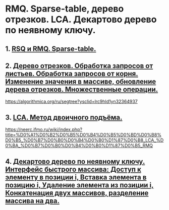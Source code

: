 # RMQ. Sparse-table, дерево отрезков. LCA. Декартово дерево по неявному ключу.
## 1. [RSQ и RMQ. Sparse-table.](https://neerc.ifmo.ru/wiki/index.php?title=%D0%A0%D0%B5%D1%88%D0%B5%D0%BD%D0%B8%D0%B5_RMQ_%D1%81_%D0%BF%D0%BE%D0%BC%D0%BE%D1%89%D1%8C%D1%8E_%D1%80%D0%B0%D0%B7%D1%80%D0%B5%D0%B6%D0%B5%D0%BD%D0%BD%D0%BE%D0%B9_%D1%82%D0%B0%D0%B1%D0%BB%D0%B8%D1%86%D1%8B)  
## 2. [Дерево отрезков. Обработка запросов от листьев. Обработка запросов от корня. Изменение значения в массиве, обновление дерева отрезков. Множественные операции.](https://e-maxx.ru/algo/segment_tree)
https://algorithmica.org/ru/segtree?ysclid=lrc9hld1yn32364937
## 3. [LCA. Метод двоичного подъёма.](https://neerc.ifmo.ru/wiki/index.php?title=%D0%9C%D0%B5%D1%82%D0%BE%D0%B4_%D0%B4%D0%B2%D0%BE%D0%B8%D1%87%D0%BD%D0%BE%D0%B3%D0%BE_%D0%BF%D0%BE%D0%B4%D1%8A%D1%91%D0%BC%D0%B0)  
https://neerc.ifmo.ru/wiki/index.php?title=%D0%A1%D0%B2%D0%B5%D0%B4%D0%B5%D0%BD%D0%B8%D0%B5_%D0%B7%D0%B0%D0%B4%D0%B0%D1%87%D0%B8_LCA_%D0%BA_%D0%B7%D0%B0%D0%B4%D0%B0%D1%87%D0%B5_RMQ  
## 4. [Декартово дерево по неявному ключу. Интерфейс быстрого массива: Доступ к элементу в позиции i, Вставка элемента в позицию i, Удаление элемента из позиции i, Конкатенация двух массивов, разделение массива на два.](https://neerc.ifmo.ru/wiki/index.php?title=%D0%94%D0%B5%D0%BA%D0%B0%D1%80%D1%82%D0%BE%D0%B2%D0%BE_%D0%B4%D0%B5%D1%80%D0%B5%D0%B2%D0%BE_%D0%BF%D0%BE_%D0%BD%D0%B5%D1%8F%D0%B2%D0%BD%D0%BE%D0%BC%D1%83_%D0%BA%D0%BB%D1%8E%D1%87%D1%83)
